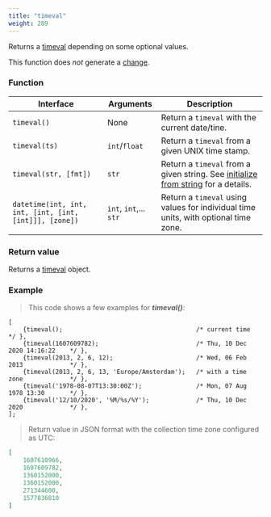 ```yaml
---
title: "timeval"
weight: 289
---
```


Returns a [timeval](../../data-types/timeval) depending on some optional values.

This function does *not* generate a [change](../../overview/changes).

### Function

Interface | Arguments | Description
--------- | --------- | -----------
`timeval()`  | None | Return a `timeval` with the current date/tine.
`timeval(ts)` | `int`/`float` | Return a `timeval` from a given UNIX time stamp.
`timeval(str, [fmt])` | `str` | Return a `timeval` from a given string. See [initialize from string](../datetime/#initialize-from-string) for a details.
`datetime(int, int, int, [int, [int, [int]]], [zone])` | `int`, `int`,... `str` | Return a `timeval` using values for individual time units, with optional time zone.

### Return value

Returns a [timeval](../../data-types/timeval) object.

### Example

> This code shows a few examples for ***timeval()***:

```thingsdb,should_pass
[
    {timeval();                                     /* current time                 */ },
    {timeval(1607609782);                           /* Thu, 10 Dec 2020 14:16:22    */ },
    {timeval(2013, 2, 6, 12);                       /* Wed, 06 Feb 2013             */ },
    {timeval(2013, 2, 6, 13, 'Europe/Amsterdam');   /* with a time zone             */ },
    {timeval('1978-08-07T13:30:00Z');               /* Mon, 07 Aug 1978 13:30       */ },
    {timeval('12/10/2020', '%M/%s/%Y');             /* Thu, 10 Dec 2020             */ },
];
```

> Return value in JSON format with the collection time zone configured as UTC:

```json
[
    1607610966,
    1607609782,
    1360152000,
    1360152000,
    271344600,
    1577836810
]
```
